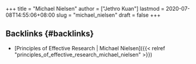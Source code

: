 +++
title = "Michael Nielsen"
author = ["Jethro Kuan"]
lastmod = 2020-07-08T14:55:06+08:00
slug = "michael_nielsen"
draft = false
+++

## Backlinks {#backlinks}

- [Principles of Effective Research | Michael Nielsen]({{< relref "principles_of_effective_research_michael_nielsen" >}})
